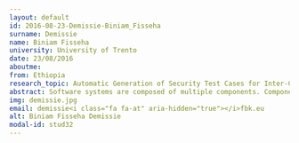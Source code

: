 ```yaml
---
layout: default 
id: 2016-08-23-Demissie-Biniam_Fisseha
surname: Demissie
name: Biniam Fisseha
university: University of Trento
date: 23/08/2016
aboutme: 
from: Ethiopia
research_topic: Automatic Generation of Security Test Cases for Inter-Component Communication Vulnerabilities
abstract: Software systems are composed of multiple components. Components hold special privileges to perform different tasks. Controlled access to system resources is achieved through permission based security model. In order to gain privileges, a malicious component usually has to abuse a privileged component. This phenomenon is commonly known as the confused deputy attack. Confused deputy attack occurs when a privileged component performs an activity that needs special permission on behalf of other component that does not have the required permission. Static analysis is often used to detect existence of this vulnerability. However, reports of static analysis are vulnerability points rather than conditions that cause the vulnerability. Therefore, a developer that wishes to fix this vulnerability has to manually analyze the code in order to understand the conditions that cause the vulnerability. Similar to other permission based systems, the Android system also suffers from the confused deputy attack called permission redelegation. In our work, we investigate different approaches on how to automatically generate test cases that reveal permission redelegation vulnerabilities in Android apps. Test cases help developers easily trace, identify and fix the vulnerabilities. The test cases are also used to verify if the applied fix has resolved the vulnerability or not.'advisor: Ceccato Mariano'keywords: Software Engineering, security testing, android apps, software analysis, static analysis'website: https&#58;//se.fbk.eu/people/profile/demissie
img: demissie.jpg
email: demissie<i class="fa fa-at" aria-hidden="true"></i>fbk.eu
alt: Biniam Fisseha Demissie
modal-id: stud32
---
```

